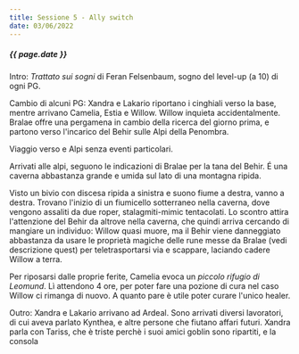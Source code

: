 ```yaml
---
title: Sessione 5 - Ally switch
date: 03/06/2022
---
```


##### {{ page.date }}

Intro: *Trattato sui sogni* di Feran Felsenbaum, sogno del level-up (a 10) di ogni PG.

Cambio di alcuni PG: Xandra e Lakario riportano i cinghiali verso la base, mentre arrivano Camelia, Estia e Willow. Willow inquieta accidentalmente. Bralae offre una pergamena in cambio della ricerca del giorno prima, e partono verso l'incarico del Behir sulle Alpi della Penombra.

Viaggio verso e Alpi senza eventi particolari.

Arrivati alle alpi, seguono le indicazioni di Bralae per la tana del Behir. É una caverna abbastanza grande e umida sul lato di una montagna ripida.

Visto un bivio con discesa ripida a sinistra e suono fiume a destra, vanno a destra. Trovano l'inizio di un fiumicello sotterraneo nella caverna, dove vengono assaliti da due roper, stalagmiti-mimic tentacolati. Lo scontro attira l'attenzione del Behir da altrove nella caverna, che quindi arriva cercando di mangiare un individuo: Willow quasi muore, ma il Behir viene danneggiato abbastanza da usare le proprietà magiche delle rune messe da Bralae (vedi descrizione quest) per teletrasportarsi via e scappare, laciando cadere Willow a terra.

Per riposarsi dalle proprie ferite, Camelia evoca un *piccolo rifugio di Leomund*. Lì attendono 4 ore, per poter fare una pozione di cura nel caso Willow ci rimanga di nuovo. A quanto pare è utile poter curare l'unico healer.

Outro: Xandra e Lakario arrivano ad Ardeal. Sono arrivati diversi lavoratori, di cui aveva parlato Kynthea, e altre persone che fiutano affari futuri. Xandra parla con Tariss, che è triste perchè i suoi amici goblin sono ripartiti, e la consola